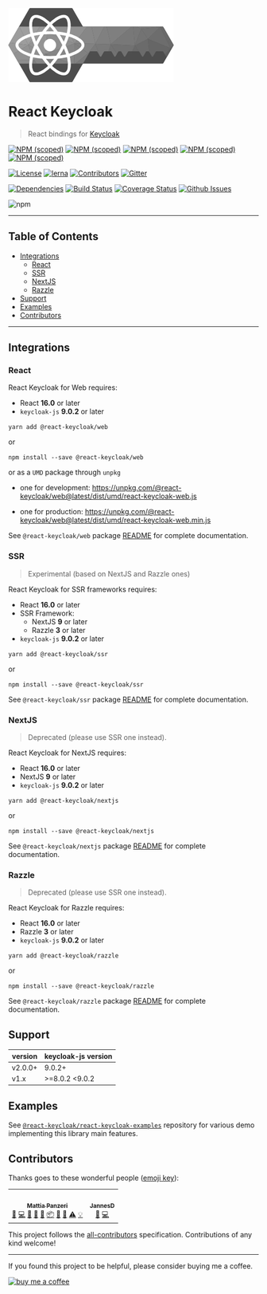 ![React Keycloak](/art/react-keycloak-logo.png?raw=true 'React Keycloak Logo')

# React Keycloak <!-- omit in toc -->

> React bindings for [Keycloak](https://www.keycloak.org/)

[![NPM (scoped)](https://img.shields.io/npm/v/@react-keycloak/core?label=npm%20%7C%20core)](https://www.npmjs.com/package/@react-keycloak/core)
[![NPM (scoped)](https://img.shields.io/npm/v/@react-keycloak/web?label=npm%20%7C%20web)](https://www.npmjs.com/package/@react-keycloak/web)
[![NPM (scoped)](https://img.shields.io/npm/v/@react-keycloak/ssr?label=npm%20%7C%20ssr)](https://www.npmjs.com/package/@react-keycloak/ssr)
[![NPM (scoped)](https://img.shields.io/npm/v/@react-keycloak/nextjs?label=npm%20%7C%20nextjs)](https://www.npmjs.com/package/@react-keycloak/nextjs)
[![NPM (scoped)](https://img.shields.io/npm/v/@react-keycloak/razzle?label=npm%20%7C%20razzle)](https://www.npmjs.com/package/@react-keycloak/razzle)

[![License](https://img.shields.io/github/license/react-keycloak/react-keycloak.svg)](https://github.com/react-keycloak/react-keycloak/blob/master/LICENSE.md)
[![lerna](https://img.shields.io/badge/maintained%20with-lerna-cc00ff.svg)](https://lerna.js.org/)<!-- ALL-CONTRIBUTORS-BADGE:START - Do not remove or modify this section -->
[![Contributors](https://img.shields.io/badge/contributors-2-orange.svg)](#contributors)<!-- ALL-CONTRIBUTORS-BADGE:END -->
[![Gitter](https://img.shields.io/gitter/room/react-keycloak/community)](https://gitter.im/react-keycloak/community)

[![Dependencies](https://img.shields.io/david/react-keycloak/react-keycloak.svg)](https://github.com/react-keycloak/react-keycloak)
[![Build Status](https://travis-ci.com/react-keycloak/react-keycloak.svg?branch=master)](https://travis-ci.com/react-keycloak/react-keycloak)
[![Coverage Status](https://coveralls.io/repos/github/react-keycloak/react-keycloak/badge.svg?branch=master)](https://coveralls.io/github/react-keycloak/react-keycloak?branch=master)
[![Github Issues](https://img.shields.io/github/issues/react-keycloak/react-keycloak.svg)](https://github.com/react-keycloak/react-keycloak/issues)

![npm](https://img.shields.io/npm/dm/@react-keycloak/core)

---

## Table of Contents <!-- omit in toc -->

- [Integrations](#integrations)
  - [React](#react)
  - [SSR](#ssr)
  - [NextJS](#nextjs)
  - [Razzle](#razzle)
- [Support](#support)
- [Examples](#examples)
- [Contributors](#contributors)

---

## Integrations

### React

React Keycloak for Web requires:

- React **16.0** or later
- `keycloak-js` **9.0.2** or later

```shell
yarn add @react-keycloak/web
```

or

```shell
npm install --save @react-keycloak/web
```

or as a `UMD` package through `unpkg`

- one for development: https://unpkg.com/@react-keycloak/web@latest/dist/umd/react-keycloak-web.js

- one for production: https://unpkg.com/@react-keycloak/web@latest/dist/umd/react-keycloak-web.min.js

See `@react-keycloak/web` package [README](https://github.com/react-keycloak/react-keycloak/blob/master/packages/web/README.md) for complete documentation.

### SSR

> Experimental (based on NextJS and Razzle ones)

React Keycloak for SSR frameworks requires:

- React **16.0** or later
- SSR Framework:
  - NextJS **9** or later
  - Razzle **3** or later
- `keycloak-js` **9.0.2** or later

```shell
yarn add @react-keycloak/ssr
```

or

```shell
npm install --save @react-keycloak/ssr
```

See `@react-keycloak/ssr` package [README](https://github.com/react-keycloak/react-keycloak/blob/master/packages/ssr/README.md) for complete documentation.

### NextJS

> Deprecated (please use SSR one instead).

React Keycloak for NextJS requires:

- React **16.0** or later
- NextJS **9** or later
- `keycloak-js` **9.0.2** or later

```shell
yarn add @react-keycloak/nextjs
```

or

```shell
npm install --save @react-keycloak/nextjs
```

See `@react-keycloak/nextjs` package [README](https://github.com/react-keycloak/react-keycloak/blob/master/packages/nextjs/README.md) for complete documentation.

### Razzle

> Deprecated (please use SSR one instead).

React Keycloak for Razzle requires:

- React **16.0** or later
- Razzle **3** or later
- `keycloak-js` **9.0.2** or later

```shell
yarn add @react-keycloak/razzle
```

or

```shell
npm install --save @react-keycloak/razzle
```

See `@react-keycloak/razzle` package [README](https://github.com/react-keycloak/react-keycloak/blob/master/packages/razzle/README.md) for complete documentation.

## Support

| version | keycloak-js version |
| ------- | ------------------- |
| v2.0.0+ | 9.0.2+              |
| v1.x    | >=8.0.2 <9.0.2      |

## Examples

See [`@react-keycloak/react-keycloak-examples`](https://github.com/react-keycloak/react-keycloak-examples) repository for various demo implementing this library main features.

## Contributors

Thanks goes to these wonderful people ([emoji key](https://allcontributors.org/docs/en/emoji-key)):

<!-- ALL-CONTRIBUTORS-LIST:START - Do not remove or modify this section -->
<!-- prettier-ignore-start -->
<!-- markdownlint-disable -->
<table>
  <tr>
    <td align="center"><a href="http://panz3r.dev"><img src="https://avatars3.githubusercontent.com/u/1754457?v=4" width="100px;" alt=""/><br /><sub><b>Mattia Panzeri</b></sub></a><br /><a href="#ideas-panz3r" title="Ideas, Planning, & Feedback">🤔</a> <a href="https://github.com/react-keycloak/react-keycloak/commits?author=panz3r" title="Code">💻</a> <a href="https://github.com/react-keycloak/react-keycloak/commits?author=panz3r" title="Documentation">📖</a> <a href="https://github.com/react-keycloak/react-keycloak/issues?q=author%3Apanz3r" title="Bug reports">🐛</a> <a href="#maintenance-panz3r" title="Maintenance">🚧</a> <a href="#platform-panz3r" title="Packaging/porting to new platform">📦</a> <a href="#question-panz3r" title="Answering Questions">💬</a> <a href="https://github.com/react-keycloak/react-keycloak/pulls?q=is%3Apr+reviewed-by%3Apanz3r" title="Reviewed Pull Requests">👀</a> <a href="https://github.com/react-keycloak/react-keycloak/commits?author=panz3r" title="Tests">⚠️</a> <a href="#example-panz3r" title="Examples">💡</a></td>
    <td align="center"><a href="https://ac-systems.be/"><img src="https://avatars0.githubusercontent.com/u/9079379?v=4" width="100px;" alt=""/><br /><sub><b>JannesD</b></sub></a><br /><a href="https://github.com/react-keycloak/react-keycloak/issues?q=author%3Ajannes-io" title="Bug reports">🐛</a> <a href="https://github.com/react-keycloak/react-keycloak/commits?author=jannes-io" title="Code">💻</a></td>
  </tr>
</table>

<!-- markdownlint-enable -->
<!-- prettier-ignore-end -->

<!-- ALL-CONTRIBUTORS-LIST:END -->

This project follows the [all-contributors](https://github.com/all-contributors/all-contributors) specification. Contributions of any kind welcome!

---

If you found this project to be helpful, please consider buying me a coffee.

[![buy me a coffee](https://www.buymeacoffee.com/assets/img/custom_images/orange_img.png)](https://buymeacoff.ee/4f18nT0Nk)
